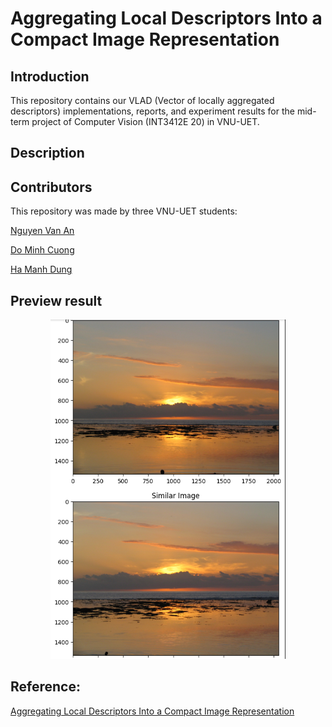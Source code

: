 # Aggregating Local Descriptors Into a Compact Image Representation

## Introduction
This repository contains our VLAD (Vector of locally aggregated descriptors) implementations, reports, and experiment results for the mid-term project of Computer Vision (INT3412E 20) in VNU-UET.
## Description

## Contributors

This repository was made by three VNU-UET students:

[Nguyen Van An](https://github.com/annguyen3112)

[Do Minh Cuong](https://github.com/mcuongdo)

[Ha Manh Dung](https://github.com/manhdungne)

## Preview result

<div align="center">
  <img src="experiments/result1.png">
</div>

## Reference:
[Aggregating Local Descriptors Into a Compact Image Representation](https://sci-hub.hkvisa.net/10.1109/cvpr.2010.5540039)
